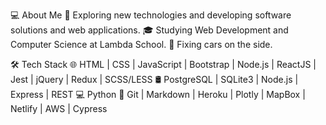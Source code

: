 💻 About Me
🤔   Exploring new technologies and developing software solutions and web applications.
🎓   Studying Web Development and Computer Science at Lambda School.
🔧   Fixing cars on the side.

🛠 Tech Stack
🌐   HTML | CSS | JavaScript | Bootstrap | Node.js | ReactJS | Jest | jQuery | Redux | SCSS/LESS
🛢   PostgreSQL | SQLite3 | Node.js | Express | REST
💻   Python
🔧   Git | Markdown | Heroku | Plotly | MapBox | Netlify | AWS | Cypress
